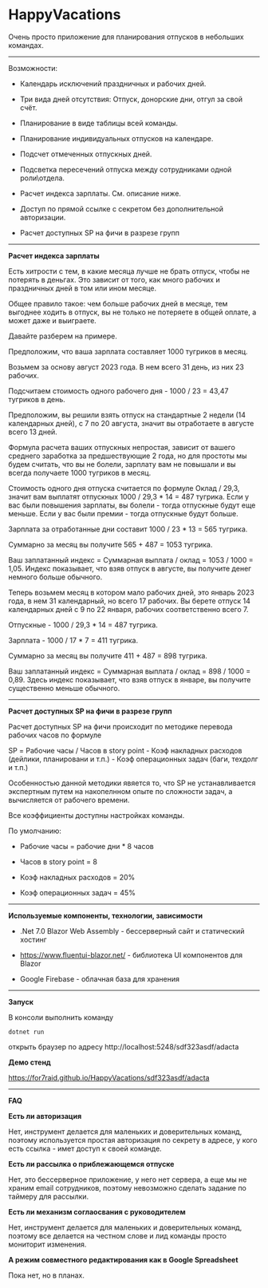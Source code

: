 # HappyVacations

Очень просто приложение для планирования отпусков в небольших командах.

----------------
Возможности:

* Календарь исключений праздничных и рабочих дней.

* Три вида дней отсутствия: Отпуск, донорские дни, отгул за свой счёт.

* Планирование в виде таблицы всей команды.

* Планирование индивидуальных отпусков на календаре.

* Подсчет отмеченных отпускных дней.

* Подсветка пересечений отпуска между сотрудниками одной роли\отдела.

* Расчет индекса зарплаты. См. описание ниже.

* Доступ по прямой ссылке с секретом без дополнительной авторизации.

* Расчет доступных SP на фичи в разрезе групп

-----

**Расчет индекса зарплаты**

Есть хитрости с тем, в какие месяца лучше не брать отпуск, чтобы не потерять в деньгах. Это зависит от того, как много рабочих и праздничных дней в том или ином месяце.

Общее правило такое: чем больше рабочих дней в месяце, тем выгоднее ходить в отпуск, вы не только не потеряете в общей оплате, а может даже и выиграете.

Давайте разберем на примере.

Предположим, что ваша зарплата составляет 1000 тугриков в месяц.

Возьмем за основу август 2023 года. В нем всего 31 день, из них 23 рабочих.

Подсчитаем стоимость одного рабочего дня - 1000 / 23 = 43,47 тугриков в день.

Предположим, вы решили взять отпуск на стандартные 2 недели (14 календарных дней), с 7 по 20 августа, значит вы отработаете в августе всего 13 дней.

Формула расчета ваших отпускных непростая, зависит от вашего среднего заработка за предшествующие 2 года, но для простоты мы будем считать, что вы не болели, зарплату вам не повышали и вы всегда получаете 1000 тугриков в месяц.

Стоимость одного дня отпуска считается по формуле Оклад / 29,3, значит вам выплатят отпускных 1000 / 29,3 * 14 = 487 тугрика.
Если у вас были повышения зарплаты, вы болели - тогда отпускные будут еще меньше. Если у вас были премии - тогда отпускные будут больше.

Зарплата за отработанные дни составит 1000 / 23 * 13 = 565 тугрика.

Суммарно за месяц вы получите 565 + 487 = 1053 тугрика.

Ваш заплатанный индекс = Суммарная выплата / оклад = 1053 / 1000 = 1,05. Индекс показывает, что взяв отпуск в августе, вы получите денег немного больше обычного.

Теперь возьмем месяц в котором мало рабочих дней, это январь 2023 года, в нем 31 календарный, но всего 17 рабочих.
Вы берете отпуск 14 календарных дней с 9 по 22 января, рабочих соответственно всего 7.

Отпускные - 1000 / 29,3 * 14 = 487 тугрика.

Зарплата - 1000 / 17 * 7 = 411 тугрика.

Суммарно за месяц вы получите 411 + 487 = 898 тугрика.

Ваш заплатанный индекс = Суммарная выплата / оклад = 898 / 1000 = 0,89. Здесь индекс показывает, что взяв отпуск в январе, вы получите существенно меньше обычного.

-----

**Расчет доступных SP на фичи в разрезе групп**

Расчет доступных SP на фичи происходит по методике перевода рабочих часов по формуле

SP = Рабочие часы / Часов в story point - Коэф накладных расходов (дейлики, планировани и т.п.) - Коэф операционных задач (баги, техдолг и т.п.)

Особенностью данной методики явяется то, что SP не устанавливается экспертным путем на накопелнном опыте по сложности задач, а вычисляется от рабочего времени.

Все коэффициенты доступны настройках команды.

По умолчанию:

* Рабочие часы = рабочие дни * 8 часов

* Часов в story point = 8

* Коэф накладных расходов = 20%

* Коэф операционных задач = 45%



------

**Используемые компоненты, технологии, зависимости**

* .Net 7.0 Blazor Web Assembly - бессерверный сайт и статический хостинг

* https://www.fluentui-blazor.net/ - библиотека UI компонентов для Blazor

* Google Firebase - облачная база для хранения

---------

**Запуск**

В консоли выполнить команду 

`dotnet run`

открыть браузер по адресу  http://localhost:5248/sdf323asdf/adacta

**Демо стенд**

https://for7raid.github.io/HappyVacations/sdf323asdf/adacta

---------

**FAQ**

**Есть ли авторизация**

Нет, инструмент делается для маленьких и доверительных команд, поэтому используется простая авторизация по секрету в адресе, у кого есть ссылка - имет доступ к своей команде.

**Есть ли рассылка о приблежающемся отпуске**

Нет, это бессерверное приложение, у него нет сервера, а еще мы не храним email сотрудников, поэтому невозможно сделать задание по таймеру для рассылки.

**Есть ли механизм соглаосвания с руководителем**

Нет, инструмент делается для маленьких и доверительных команд, поэтому все делается на честном слове и лид команды просто мониторит изменения.

**А режим совместного редактирования как в Google Spreadsheet**

Пока нет, но в планах.
